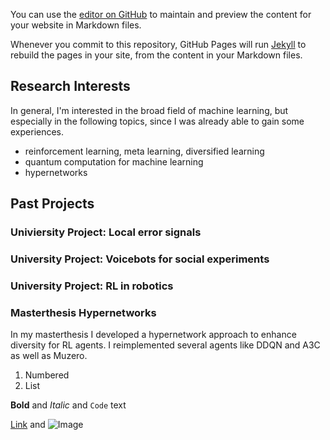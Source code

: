 

You can use the [editor on GitHub](https://github.com/GeorgMiller/georgkruse.github.io/edit/gh-pages/index.md) to maintain and preview the content for your website in Markdown files.

Whenever you commit to this repository, GitHub Pages will run [Jekyll](https://jekyllrb.com/) to rebuild the pages in your site, from the content in your Markdown files.

## Research Interests

In general, I'm interested in the broad field of machine learning, but especially in the following topics, since I was already able to gain some experiences.

- reinforcement learning, meta learning, diversified learning
- quantum computation for machine learning
- hypernetworks


## Past Projects

### Univiersity Project: Local error signals

### University Project: Voicebots for social experiments

### University Project: RL in robotics

### Masterthesis Hypernetworks

In my masterthesis I developed a hypernetwork approach to enhance diversity for RL agents. I reimplemented several agents like DDQN and A3C as well as Muzero.



1. Numbered
2. List

**Bold** and _Italic_ and `Code` text

[Link](url) and ![Image](src)

